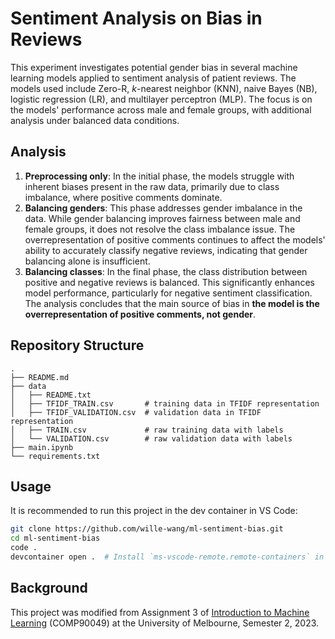 # Sentiment Analysis on Bias in Reviews

This experiment investigates potential gender bias in several machine learning models applied to sentiment analysis of patient reviews. The models used include Zero-R, $k$-nearest neighbor (KNN), naive Bayes (NB), logistic regression (LR), and multilayer perceptron (MLP). The focus is on the models' performance across male and female groups, with additional analysis under balanced data conditions.

## Analysis

1. **Preprocessing only**: In the initial phase, the models struggle with inherent biases present in the raw data, primarily due to class imbalance, where positive comments dominate.
2. **Balancing genders**: This phase addresses gender imbalance in the data. While gender balancing improves fairness between male and female groups, it does not resolve the class imbalance issue. The overrepresentation of positive comments continues to affect the models' ability to accurately classify negative reviews, indicating that gender balancing alone is insufficient.
3. **Balancing classes**: In the final phase, the class distribution between positive and negative reviews is balanced. This significantly enhances model performance, particularly for negative sentiment classification. The analysis concludes that the main source of bias in **the model is the overrepresentation of positive comments, not gender**.

## Repository Structure

```
.
├── README.md
├── data
│   ├── README.txt
│   ├── TFIDF_TRAIN.csv       # training data in TFIDF representation
│   ├── TFIDF_VALIDATION.csv  # validation data in TFIDF representation
│   ├── TRAIN.csv             # raw training data with labels
│   └── VALIDATION.csv        # raw validation data with labels
├── main.ipynb
└── requirements.txt
```

## Usage

It is recommended to run this project in the dev container in VS Code:

```sh
git clone https://github.com/wille-wang/ml-sentiment-bias.git
cd ml-sentiment-bias
code .
devcontainer open .  # Install `ms-vscode-remote.remote-containers` in VS Code first
```

## Background

This project was modified from Assignment 3 of [Introduction to Machine Learning](https://handbook.unimelb.edu.au/2023/subjects/comp90049) (COMP90049) at the University of Melbourne, Semester 2, 2023.
